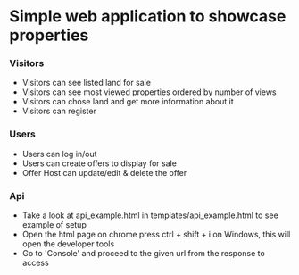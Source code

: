 # Simple web application to showcase properties

### Visitors

* Visitors can see listed land for sale
* Visitors can see most viewed properties ordered by number of views
* Visitors can chose land and get more information about it
* Visitors can register

### Users

* Users can log in/out
* Users can create offers to display for sale
* Offer Host can update/edit & delete the offer


### Api

* Take a look at api_example.html in templates/api_example.html to see example of setup
* Open the html page on chrome press ctrl + shift + i on Windows, this will open the developer tools
* Go to 'Console' and proceed to the given url from the response to access
